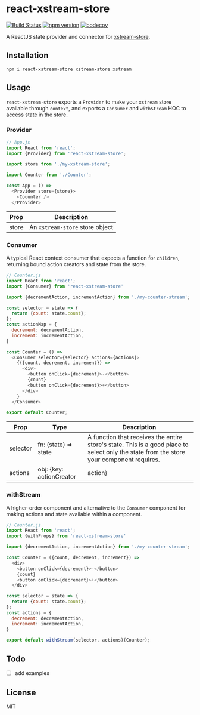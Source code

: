 # react-xstream-store

[![Build Status](https://travis-ci.org/fixate/react-xstream-store.svg?branch=master)](https://travis-ci.org/fixate/react-xstream-store)
[![npm version](https://badge.fury.io/js/react-xstream-store.svg)](https://badge.fury.io/js/react-xstream-store)
[![codecov](https://codecov.io/gh/fixate/react-xstream-store/branch/master/graph/badge.svg)](https://codecov.io/gh/fixate/react-xstream-store)

A ReactJS state provider and connector for [xstream-store](https://github.com/fixate/xstream-store).

## Installation

```
npm i react-xstream-store xstream-store xstream
```

## Usage

`react-xstream-store` exports a `Provider` to make your `xstream` store
available through `context`, and exports a `Consumer` and `withStream` HOC to
access state in the store.

### Provider

```javascript
// App.js
import React from 'react';
import {Provider} from 'react-xstream-store';

import store from './my-xstream-store';

import Counter from './Counter';

const App = () =>
  <Provider store={store}>
    <Couunter />
  </Provider>
```

| Prop  | Description                     |
|-------|---------------------------------|
| store | An `xstream-store` store object |

### Consumer

A typical React context consumer that expects a function for `children`,
returning bound action creators and state from the store.

```javascript
// Counter.js
import React from 'react';
import {Consumer} from 'react-xstream-store'

import {decrementAction, incrementAction} from './my-counter-stream';

const selector = state => {
  return {count: state.count};
};
const actionMap = {
  decrement: decrementAction,
  increment: incrementAction,
}

const Counter = () =>
  <Consumer selector={selector} actions={actions}>
    {({count, decrement, increment}) =>
      <div>
        <button onClick={decrement}>-</button>
        {count}
        <button onClick={decrement}>+</button>
      </div>
    }
  </Consumer>

export default Counter;
```

| Prop     | Type                               | Description                                                                                                                                         |
|----------|------------------------------------|-----------------------------------------------------------------------------------------------------------------------------------------------------|
| selector | fn: (state) => state               | A function that receives the entire store's state.  This is a good place to select only the state from the store your component requires.           |
| actions  | obj: {key: actionCreator | action} | An object mapping keys to action creators.  Action creators (functions which return actions) are automatically bound to `xstream-store`'s dispatch. |

### withStream

A higher-order component and alternative to the `Consumer` component for making
actions and state available within a component.

```javascript
// Counter.js
import React from 'react';
import {withProps} from 'react-xstream-store'

import {decrementAction, incrementAction} from './my-counter-stream';

const Counter = ({count, decrement, increment}) =>
  <div>
    <button onClick={decrement}>-</button>
    {count}
    <button onClick={decrement}>+</button>
  </div>

const selector = state => {
  return {count: state.count};
};
const actions = {
  decrement: decrementAction,
  increment: incrementAction,
}

export default withStream(selector, actions)(Counter);
```

## Todo

- [ ] add examples

## License

MIT
